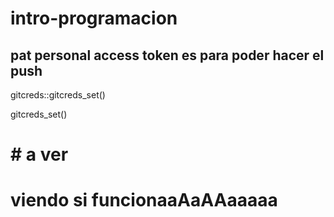 # intro-programacion

## pat personal access token es para poder hacer el push 

gitcreds::gitcreds_set()


gitcreds_set()

# # a ver

# viendo si funcionaaAaAAaaaaa